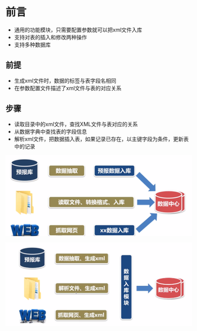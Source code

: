 前言
===

- 通用的功能模块，只需要配置参数就可以把xml文件入库
- 支持对表的插入和修改两种操作
- 支持多种数据库

前提
---

- 生成xml文件时，数据的标签与表字段名相同
- 在参数配置文件描述了xml文件与表的对应关系

步骤
---

- 读取目录中的xml文件，查找XML文件与表对应的关系
- 从数据字典中查找表的字段信息
- 解析xml文件，把数据插入表，如果记录已存在，以主键字段为条件，更新表中的记录

![377D835BAB0C513758AF20463190EFC6](images/377D835BAB0C513758AF20463190EFC6.png)

![B67B721BF91EE49BEAADEBB46CD409A7](images/B67B721BF91EE49BEAADEBB46CD409A7.png)